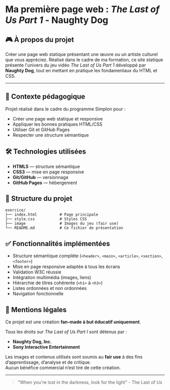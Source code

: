 # Ma première page web : *The Last of Us Part 1* - Naughty Dog


## 🎮 À propos du projet

Créer une page web statique présentant une œuvre ou un artiste culturel que vous appréciez.
Réalisé dans le cadre de ma formation, ce site statique présente l'univers du jeu vidéo *The Last of Us Part 1* développé par **Naughty Dog**, tout en mettant en pratique les fondamentaux du HTML et CSS.

---

## 📌 Contexte pédagogique

Projet réalisé dans le cadre du programme Simplon pour :

- Créer une page web statique et responsive
- Appliquer les bonnes pratiques HTML/CSS
- Utiliser Git et GitHub Pages
- Respecter une structure sémantique

## 🛠 Technologies utilisées

- **HTML5** — structure sémantique
- **CSS3** — mise en page responsive
- **Git/GitHub** — versionnage
- **GitHub Pages** — hébergement

## 📂 Structure du projet
```
exercice/
├── index.html          # Page principale
├── style.css           # Styles CSS
├── image               # Images du jeu (fair use)
└── README.md           # Ce fichier de présentation
```

## ✅ Fonctionnalités implémentées

- Structure sémantique complète (`<header>`, `<main>`, `<article>`, `<section>`, `<footer>`)
- Mise en page responsive adaptée à tous les écrans
- Validation W3C réussie
- Intégration multimédia (images, liens)
- Hiérarchie de titres cohérente (`<h1>` à `<h3>`)
- Listes ordonnées et non ordonnées
- Navigation fonctionnelle


## 📜 Mentions légales

Ce projet est une création **fan-made à but éducatif uniquement**.

Tous les droits sur *The Last of Us Part I* sont détenus par :

- **Naughty Dog, Inc.**
- **Sony Interactive Entertainment**

Les images et contenus utilisés sont soumis au **fair use** à des fins d’apprentissage, d’analyse et de critique.  
Aucun bénéfice commercial n’est tiré de cette création.

---

> "When you're lost in the darkness, look for the light" - The Last of Us


